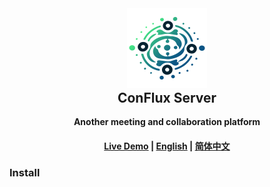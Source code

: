 <div align="center">
  <img src="https://github.com/KairuiLiu/conflux-client/raw/dev/src/assets/logo_color.svg" width="128" height="128"/>
  <h2 style="margin-top: 0;">ConFlux Server</h2>
  <p>
    <strong>Another meeting and collaboration platform</strong>
  </p>
  <p>
    <!-- badge here -->
  </p>
  <h4>
    <a href="">Live Demo</a>
    <span> | </span>
    <a href="./README.md">English</a>
    <span> | </span>
    <a href="./README.md">简体中文</a>
  </h4>
</div>

### Install

```

```

